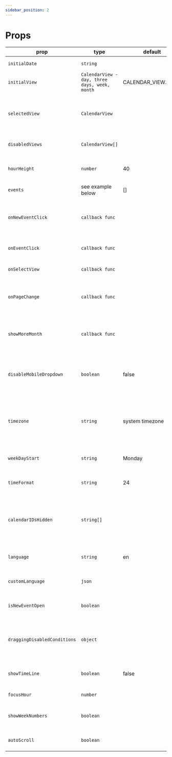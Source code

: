 ```yaml
---
sidebar_position: 2
---
```


# Props

| prop                         | type                                          | default            | options            | required | desc                                                                            |
|------------------------------|-----------------------------------------------|--------------------|--------------------|----------|---------------------------------------------------------------------------------|
| `initialDate`                | `string`                                      |                    |                    | false    | starting date for calendar                                                      |
| `initialView`                | `CalendarView - day, three days, week, month` | CALENDAR_VIEW.WEEK |                    | true     | starts in calendar view                                                         |
| `selectedView`               | `CalendarView`                                |                    |                    | false    | selected view for control outside of the component                              |
| `disabledViews`              | `CalendarView[]`                              |                    |                    | false    | disable views you don't need                                                    |
| `hourHeight`                 | `number`                                      | 40                 |                    | false    | height for one hour column in px                                                |
| `events`                     | see example below                             | []                 |                    | true     | events for calendar                                                             |
| `onNewEventClick`            | `callback func`                               |                    |                    | false    | callback for clicking on calendar table to create new event                     |
| `onEventClick`               | `callback func`                               |                    |                    | false    | callback for clicking on event                                                  |
| `onSelectView`               | `callback func`                               |                    |                    | false    | callback for view change event                                                  |
| `onPageChange`               | `callback func`                               |                    |                    | false    | callback for navigating through calendar pages                                  |
| `showMoreMonth`              | `callback func`                               |                    |                    | false    | callback for accessing events which didn't fit in month view                    |
| `disableMobileDropdown`      | `boolean`                                     | false              |                    | false    | disable button for triggering mobile dropdown with views                        |
| `timezone`                   | `string`                                      | system timezone    |                    | false    | IANA timezone format, if not provided, system timezone will be used             |
| `weekDayStart`               | `string`                                      | Monday             | Monday or Sunday   | false    | starting date for week                                                          |
| `timeFormat`                 | `string`                                      | 24                 | 24 or 12           | false    | time format - 24 hours or 12 hours AM/PM                                        |
| `calendarIDsHidden`          | `string[]`                                    |                    |                    | false    | ids in array will be used to filter all events with matchin calendarID property |
| `language`                   | `string`                                      | en                 | en, de, es, fr, ptBR, ru, zh | false    | translate texts to different languages                                          |
| `customLanguage`             | `json`                                        |                    |  | false    | import your own translation    
| `isNewEventOpen`             | `boolean`                                     |                    |  | false    | show/hide new event dragging element     
| `draggingDisabledConditions` | `object`                                      |                    |  | false    | define rules for disabling event dragging with key value object     
| `showTimeLine`               | `boolean`                                     | false              |  | false    | show timeline representing current time     
`focusHour`               | `number`                                      |               |  | false    | initial focus to hour    
`showWeekNumbers`               | `boolean`                                     |               |  | false    | show week numbers in month and day views    
`autoScroll`               | `boolean`                                     |               |  | false    | scroll to current time on load    
